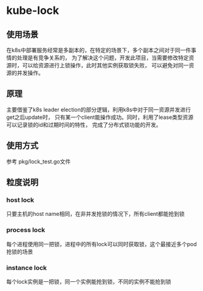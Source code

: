 # kube-lock

## 使用场景
在k8s中部署服务经常是多副本的，在特定的场景下，多个副本之间对于同一件事情的处理是有竞争关系的，
为了解决这个问题，开发此项目，当需要修改特定资源时，可以给资源进行上锁操作，此时其他实例获取锁失败，
可以避免对同一资源的并发操作。

## 原理
主要借鉴了k8s leader election的部分逻辑，利用k8s中对于同一资源并发进行get之后update时，
只有某一个client能操作成功。同时，利用了lease类型资源可以记录锁的id和过期时间的特性，
完成了分布式锁功能的开发。

## 使用方式
参考 pkg/lock_test.go文件

## 粒度说明
### host lock
只要主机的host name相同，在非并发抢锁的情况下，所有client都能抢到锁
### process lock
每个进程使用同一把锁，进程中的所有lock可以同时获取锁，这个最接近多个pod抢锁的场景
### instance lock
每个lock实例是一把锁，同一个实例能抢到锁，不同的实例不能抢到锁